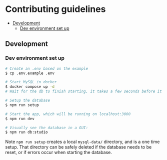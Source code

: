 # Contributing guidelines

<!-- vim-markdown-toc GFM -->

- [Development](#development)
  - [Dev environment set up](#dev-environment-set-up)

<!-- vim-markdown-toc -->

## Development

### Dev environment set up

```sh
# Create an .env based on the example
$ cp .env.example .env

# Start MySQL in docker
$ docker compose up -d
# Wait for the db to finish starting, it takes a few seconds before it's ready...

# Setup the database
$ npm run setup

# Start the app, which will be running on localhost:3000
$ npm run dev

# Visually see the database in a GUI:
$ npm run db:studio
```

Note `npm run setup` creates a local `mysql-data/` directory, and is a one time setup. That directory can be safely deleted if the database needs to be reset, or if errors occur when starting the database.
